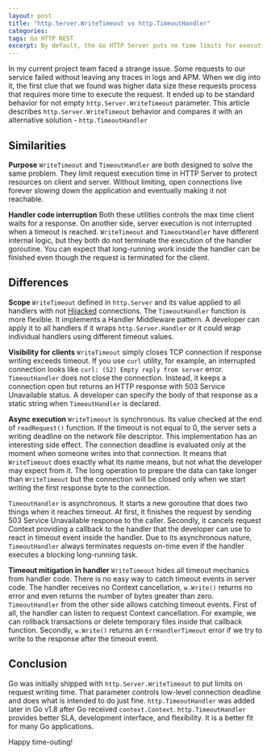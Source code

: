 ```yaml
---
layout: post
title: "http.Server.WriteTimeout vs http.TimeoutHandler"
categories: 
tags: Go HTTP REST
excerpt: By default, the Go HTTP Server puts no time limits for execution. It is the developer's responsibility to set appropriate timeouts to prevent connection leaks. This article compares two options to manage timeouts.     
---
```


In my current project team faced a strange issue. Some requests to our service failed without leaving any traces in logs and APM. When we dig into it, the first clue that we found was higher data size these requests process that requires more time to execute the request. It ended up to be standard behavior for not empty `http.Server.WriteTimeout` parameter. This article describes `http.Server.WriteTimeout` behavior and compares it with an alternative solution - `http.TimeoutHandler`

## Similarities

**Purpose** `WriteTimeout` and `TimeoutHandler` are both designed to solve the same problem. They limit request execution time in HTTP Server to protect resources on client and server. Without limiting, open connections live forever slowing down the application and eventually making it not reachable.   

**Handler code interruption** Both these utilities controls the max time client waits for a response. On another side, server execution is not interrupted when a timeout is reached. `WriteTimeout` and `TimeoutHandler` have different internal logic, but they both do not terminate the execution of the handler goroutine. You can expect that long-running work inside the handler can be finished even though the request is terminated for the client.

## Differences

**Scope** `WriteTimeout` defined in `http.Server` and its value applied to all handlers with not [Hijacked](https://golang.org/pkg/net/http/#example_Hijacker) connections. The `TimeoutHandler` function is more flexible. It implements a Handler Middleware pattern. A developer can apply it to all handlers if it wraps `http.Server.Handler` or it could wrap individual handlers using different timeout values.

**Visibility for clients** `WriteTimeout` simply closes TCP connection if response writing exceeds timeout. If you use `curl` utility, for example, an interrupted connection looks like `curl: (52) Empty reply from server` error. `TimeoutHandler` does not close the connection. Instead, it keeps a connection open but returns an HTTP response with 503 Service Unavailable status. A developer can specify the body of that response as a static string when `TimeoutHandler` is declared. 

**Async execution** `WriteTimeout` is synchronous. Its value checked at the end of `readRequest()` function. If the timeout is not equal to 0, the server sets a writing deadline on the network file descriptor. This implementation has an interesting side effect. The connection deadline is evaluated only at the moment when someone writes into that connection. It means that `WriteTimeout` does exactly what its name means, but not what the developer may expect from it. The long operation to prepare the data can take longer than `WriteTimeout` but the connection will be closed only when we start writing the first response byte to the connection.

`TimeoutHandler` is asynchronous. It starts a new goroutine that does two things when it reaches timeout. At first, it finishes the request by sending 503 Service Unavailable response to the caller. Secondly, it cancels request Context providing a callback to the handler that the developer can use to react in timeout event inside the handler. Due to its asynchronous nature, `TimeoutHandler` always terminates requests on-time even if the handler executes a blocking long-running task. 

**Timeout mitigation in handler** `WriteTimeout`  hides all timeout mechanics from handler code. There is no easy way to catch timeout events in server code. The handler receives no Context cancellation, `w.Write()` returns no error and even returns the number of bytes greater than zero. `TimeoutHandler` from the other side allows catching timeout events. First of all, the handler can listen to request Context cancellation. For example, we can rollback transactions or delete temporary files inside that callback function. Secondly, `w.Write()` returns an `ErrHandlerTimeout` error if we try to write to the response after the timeout event.

## Conclusion

Go was initially shipped with `http.Server.WriteTimeout` to put limits on request writing time. That parameter controls low-level connection deadline and does what is intended to do just fine. `http.TimeoutHandler` was added later in Go v1.8 after Go received `context.Context`. `http.TimeoutHandler` provides better SLA, development interface, and flexibility. It is a better fit for many Go applications.

Happy time-outing!